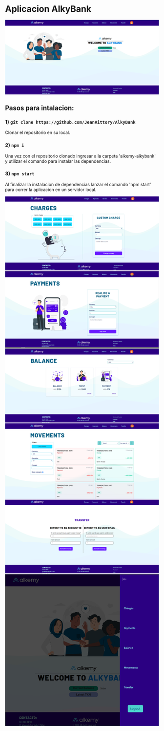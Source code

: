 # Aplicacion AlkyBank

![Home de AlkyBank](./Pics/alkemy-pic1.png)

## Pasos para intalacion:

### 1) `git clone https://github.com/JeanVittory/AlkyBank`

Clonar el repositorio en su local.

### 2) `npm i`

Una vez con el repositorio clonado ingresar a la carpeta 'alkemy-alkybank' y utilizar el comando
para instalar las dependencias.

### 3) `npm start`

Al finalizar la instalacion de dependencias lanzar el comando 'npm start' para correr la aplicacion
en un servidor local.

![Página de cargas](./Pics/alkemy-pic2.png)
![Página de pagos](./Pics/alkemy-pic3.png)
![Página de balance](./Pics/alkemy-pic4.png)
![Página de movimientos](./Pics/alkemy-pic5.png)
![Página de transferencias](./Pics/alkemy-pic6.png)
![Navbar en Mobile](./Pics/alkemy-pic7.png)
